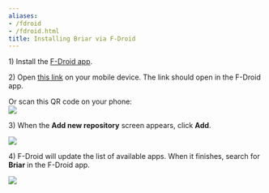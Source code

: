 ```yaml
---
aliases:
- /fdroid
- /fdroid.html
title: Installing Briar via F-Droid
---
```


1\) Install the [F-Droid app](https://f-droid.org/).

2\) Open [this
link](fdroidrepos://briarproject.org/fdroid/repo?fingerprint=1FB874BEE7276D28ECB2C9B06E8A122EC4BCB4008161436CE474C257CBF49BD6)
on your mobile device. The link should open in the F-Droid app.

Or scan this QR code on your phone:\
![](/img/fdroid/fdroid-add-repo-qr-code.png)

3\) When the **Add new repository** screen appears, click **Add**.

![](/img/fdroid/fdroid-add-repo-cropped.png)

4\) F-Droid will update the list of available apps. When it finishes,
search for **Briar** in the F-Droid app.

![](/img/fdroid/fdroid-search-results-cropped.png)

